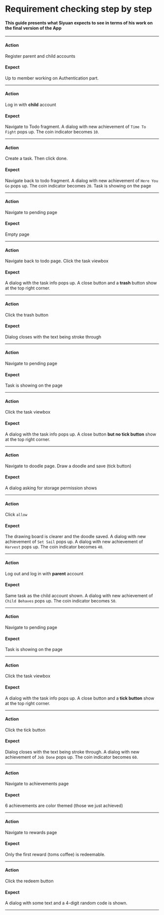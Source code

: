 # Requirement checking step by step

#### This guide presents what Siyuan expects to see in terms of his work on the final version of the App
<hr>

#### Action
Register parent and child accounts
#### Expect
Up to member working on Authentication part.
<hr>

#### Action
Log in with __child__ account
#### Expect
Navigate to Todo fragment. 
A dialog with new achievement of `Time To Fight` pops up. 
The coin indicator becomes `10`.
<hr>

#### Action
Create a task. Then click done.
#### Expect
Navigate back to todo fragment. 
A dialog with new achievement of `Here You Go` pops up. 
The coin indicator becomes `20`. 
Task is showing on the page
<hr>

#### Action
Navigate to pending page
#### Expect
Empty page
<hr>

#### Action
Navigate back to todo page. Click the task viewbox
#### Expect
A dialog with the task info pops up. 
A close button and a __trash__ button show at the top right corner.
<hr>

#### Action
Click the trash button
#### Expect
Dialog closes with the text being stroke through
<hr>

#### Action
Navigate to pending page
#### Expect
Task is showing on the page
<hr>

#### Action
Click the task viewbox
#### Expect
A dialog with the task info pops up.
A close button __but no tick button__ show at the top right corner.
<hr>

#### Action
Navigate to doodle page. Draw a doodle and save (tick button)
#### Expect
A dialog asking for storage permission shows
<hr>

#### Action
Click `allow`
#### Expect
The drawing board is clearer and the doodle saved.
A dialog with new achievement of `Set Sail` pops up.
A dialog with new achievement of `Harvest` pops up.
The coin indicator becomes `40`.
<hr>

#### Action
Log out and log in with __parent__ account
#### Expect
Same task as the child account shown.
A dialog with new achievement of `Child Behaves` pops up.
The coin indicator becomes `50`.
<hr>

#### Action
Navigate to pending page
#### Expect
Task is showing on the page
<hr>

#### Action
Click the task viewbox
#### Expect
A dialog with the task info pops up.
A close button and a __tick button__ show at the top right corner.
<hr>

#### Action
Click the tick button
#### Expect
Dialog closes with the text being stroke through.
A dialog with new achievement of `Job Done` pops up.
The coin indicator becomes `60`.
<hr>

#### Action
Navigate to achievements page
#### Expect
6 achievements are color themed (those we just achieved)
<hr>

#### Action
Navigate to rewards page
#### Expect
Only the first reward (toms coffee) is redeemable.
<hr>

#### Action
Click the redeem button
#### Expect
A dialog with some text and a 4-digit random code is shown.
<hr>